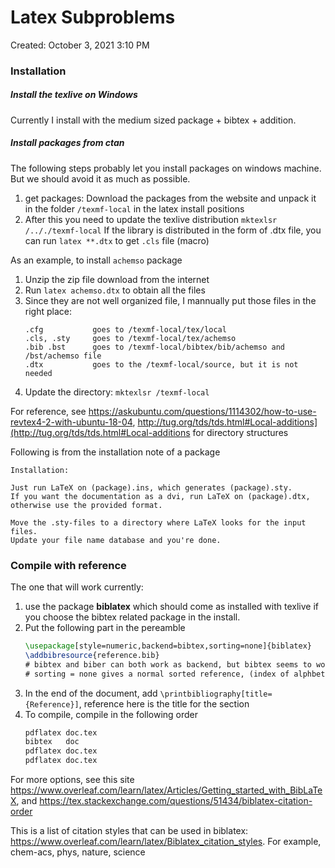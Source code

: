 # Latex Subproblems
Created: October 3, 2021 3:10 PM

### Installation
##### Install the texlive on Windows
Currently I install with the medium sized package + bibtex + addition.

##### Install packages from ctan
The following steps probably let you install packages on windows machine. But we should avoid it as much as possible. 
1. get packages: Download the packages from the website and unpack it in the folder `/texmf-local` in the latex install positions
2. After this you need to update the texlive distribution `mktexlsr /.././texmf-local`
If the library is distributed in the form of .dtx file, you can run `latex **.dtx` to get `.cls` file (macro)

As an example, to install `achemso` package
1. Unzip the zip file download from the internet
2. Run `latex achemso.dtx` to obtain all the files
3. Since they are not well organized file, I mannually put those files in the right place:
    ```
    .cfg           goes to /texmf-local/tex/local
    .cls, .sty     goes to /texmf-local/tex/achemso
    .bib .bst      goes to /texmf-local/bibtex/bib/achemso and /bst/achemso file
    .dtx           goes to the /texmf-local/source, but it is not needed
    ```
4. Update the directory: `mktexlsr /texmf-local`

For reference, see https://askubuntu.com/questions/1114302/how-to-use-revtex4-2-with-ubuntu-18-04,  http://tug.org/tds/tds.html#Local-additions](http://tug.org/tds/tds.html#Local-additions for directory structures

Following is from the installation note of a package
```
Installation:

Just run LaTeX on (package).ins, which generates (package).sty.  
If you want the documentation as a dvi, run LaTeX on (package).dtx, 
otherwise use the provided format.  

Move the .sty-files to a directory where LaTeX looks for the input files.  
Update your file name database and you're done.
```

### Compile with reference
The one that will work currently:
1. use the package **biblatex** which should come as installed with texlive if you choose the bibtex related package in the install.
2. Put the following part in the pereamble
    ```latex
    \usepackage[style=numeric,backend=bibtex,sorting=none]{biblatex}
    \addbibresource{reference.bib}
    # bibtex and biber can both work as backend, but bibtex seems to work better
    # sorting = none gives a normal sorted reference, (index of alphbet sorting)
    ```
3. In the end of the document, add `\printbibliography[title={Reference}]`, reference here is the title for the section
4. To compile, compile in the following order
    ```bash
    pdflatex doc.tex
    bibtex   doc
    pdflatex doc.tex
    pdflatex doc.tex
    ```
    
For more options, see this site https://www.overleaf.com/learn/latex/Articles/Getting_started_with_BibLaTeX, and https://tex.stackexchange.com/questions/51434/biblatex-citation-order
    
This is a list of citation styles that can be used in biblatex: https://www.overleaf.com/learn/latex/Biblatex_citation_styles. For example, chem-acs, phys, nature, science
